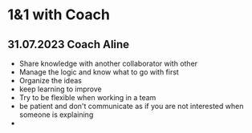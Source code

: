 # 1&1 with Coach

## **31.07.2023 Coach Aline**

- Share knowledge with another collaborator with other
- Manage the logic and know what to go with first
- Organize the ideas
- keep learning to improve
- Try to be flexible when working in a team
- be patient and don't communicate as if you are not interested when someone is explaining
-